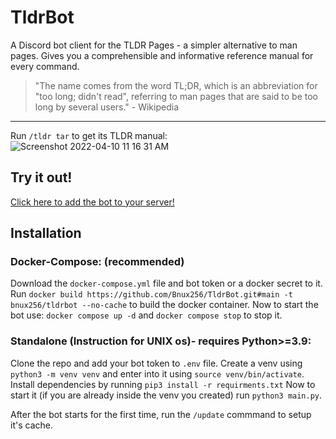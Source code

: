 # TldrBot
A Discord bot client for the TLDR Pages -  a simpler alternative to man pages.
Gives you a comprehensible and informative reference manual for every command.
> "The name comes from the word TL;DR, which is an abbreviation for "too long; didn't read", referring to man pages that are said to be too long by several users." - Wikipedia
---
Run `/tldr tar` to get its TLDR manual:     
![Screenshot 2022-04-10 11 16 31 AM](https://user-images.githubusercontent.com/80382873/162609321-e9a24ba4-df22-4031-98a7-fcc733f6c14b.png)

## Try it out!
[Click here to add the bot to your server!](https://discord.com/api/oauth2/authorize?client_id=930781398434992149&permissions=2048&scope=bot%20applications.commands)

## Installation 
### Docker-Compose: (recommended)
Download the `docker-compose.yml` file and bot token or a docker secret to it. 
Run `docker build https://github.com/Bnux256/TldrBot.git#main -t bnux256/tldrbot --no-cache` to build the docker container.
Now to start the bot use: `docker compose up -d` and `docker compose stop` to stop it.

### Standalone (Instruction for UNIX os)- requires Python>=3.9:
Clone the repo and add your bot token to `.env` file. 
Create a venv using `python3 -m venv venv` and enter into it using `source venv/bin/activate`.
Install dependencies by running `pip3 install -r requirments.txt`
Now to start it (if you are already inside the venv you created) run `python3 main.py`.

After the bot starts for the first time, run the `/update` commmand to setup it's cache. 
